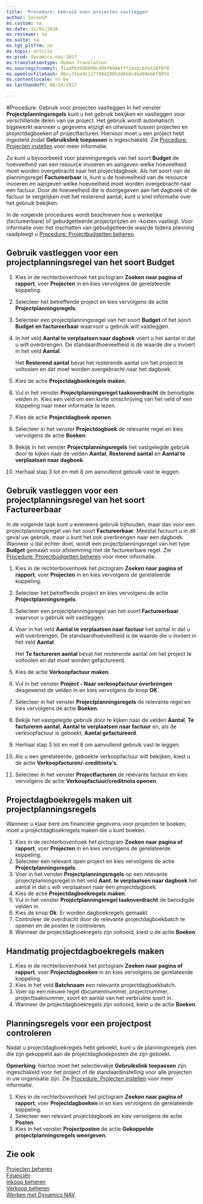 ```yaml
---
title: 'Procedure: Gebruik voor projecten vastleggen'
author: SorenGP
ms.custom: na
ms.date: 11/01/2016
ms.reviewer: na
ms.suite: na
ms.tgt_pltfrm: na
ms.topic: article
ms-prod: dynamics-nav-2017
ms.translationtype: Human Translation
ms.sourcegitcommit: 51adfb3588099c496f0946ff71da5c6fe518f070
ms.openlocfilehash: 86cc31ea9c117700d2905dd6b8c4bd88eb0f9854
ms.contentlocale: nl-be
ms.lasthandoff: 06/26/2017

---
```


#<a name="how-to-record-usage-for-jobs"></a>Procedure: Gebruik voor projecten vastleggen
In het venster **Projectplanningsregels** kunt u het gebruik bekijken en vastleggen voor verschillende delen van uw project. Het gebruik wordt automatisch bijgewerkt wanneer u gegevens wijzigt en uitwisselt tussen projecten en projectdagboeken of projectfacturen. Hiervoor moet u een project hebt ingesteld zodat **Gebruikslink toepassen** is ingeschakeld. Zie [Procedure: Projecten instellen](projects-how-setup-jobs.md) voor meer informatie.  

Zo kunt u bijvoorbeeld voor planningsregels van het soort **Budget** de hoeveelheid van een resource invoeren en aangeven welke hoeveelheid moet worden overgebracht naar het projectdagboek. Als het soort van de planningsregel **Factureerbaar** is, kunt u de hoeveelheid van de resource invoeren en aangeven welke hoeveelheid moet worden overgebracht naar een factuur. Door de hoeveelheid die is doorgegeven aan het dagboek of de factuur te vergelijken met het resterend aantal, kunt u snel informatie over het gebruik bekijken.

In de volgende procedures wordt beschreven hoe u werkelijke (factureerbare) of gebudgetteerde projectprijzen en -kosten vastlegt. Voor informatie over het inschatten van gebudgetteerde waarde tijdens planning raadpleegt u [Procedure: Projectbudgetten beheren](projects-how-manage-budgets.md).

## <a name="to-record-usage-for-a-job-planning-line-of-type-budget"></a>Gebruik vastleggen voor een projectplanningsregel van het soort Budget

1. Kies in de rechterbovenhoek het pictogram **Zoeken naar pagina of rapport**, voer **Projecten** in en kies vervolgens de gerelateerde koppeling.  
2. Selecteer het betreffende project en kies vervolgens de actie **Projectplanningsregels**.
3. Selecteer een projectplanningsregel van het soort **Budget** of het soort **Budget en factureerbaar** waarvoor u gebruik wilt vastleggen.
4. In het veld **Aantal te verplaatsen naar dagboek** voert u het aantal in dat u wilt overbrengen. De standaardhoeveelheid is de waarde die u invoert in het veld **Aantal**.

    Het **Resterend aantal** bevat het resterende aantal om het project te voltooien en dat moet worden overgebracht naar het dagboek.  

5. Kies de actie **Projectdagboekregels maken**.
6. Vul in het venster **Projectplanningsregel taakoverdracht** de benodigde velden in. Kies een veld om een korte omschrijving van het veld of een koppeling naar meer informatie te lezen.
7. Kies de actie **Projectdagboek openen**.  
8. Selecteer in het venster **Projectdagboek** de relevante regel en kies vervolgens de actie **Boeken**.
9. Bekijk in het venster **Projectplanningsregels** het vastgelegde gebruik door te kijken naar de velden **Aantal**, **Resterend aantal** en **Aantal te verplaatsen naar dagboek**.  
10. Herhaal stap 3 tot en met 8 om aanvullend gebruik vast te leggen.  

## <a name="to-record-usage-for-a-job-planning-line-of-type-billable"></a>Gebruik vastleggen voor een projectplanningsregel van het soort Factureerbaar  
In de volgende taak kunt u eveneens gebruik bijhouden, maar dan voor een projectplanningsregel van het soort **Factureerbaar**. Meestal factuurt u in dit geval uw gebruik, maar u kunt het ook overbrengen naar een dagboek. Wanneer u dat echter doet, wordt een projectplanningsregel van het type **Budget** gemaakt voor afstemming met de factureerbare regel. Zie [Procedure: Projectbudgetten beheren](projects-how-manage-budgets.md) voor meer informatie.

1. Kies in de rechterbovenhoek het pictogram **Zoeken naar pagina of rapport**, voer **Projecten** in en kies vervolgens de gerelateerde koppeling.
2. Selecteer het betreffende project en kies vervolgens de actie **Projectplanningsregels**.  
3. Selecteer een projectplanningsregel van het soort **Factureerbaar** waarvoor u gebruik wilt vastleggen.
4. Voer in het veld **Aantal te verplaatsen naar factuur** het aantal in dat u wilt overbrengen. De standaardhoeveelheid is de waarde die u invoert in het veld **Aantal**.

    Het **Te factureren aantal** bevat het resterende aantal om het project te voltooien en dat moet worden gefactureerd.  

5. Kies de actie **Verkoopfactuur maken**.
6. Vul in het venster **Project - Naar verkoopfactuur overbrengen** desgewenst de velden in en kies vervolgens de knop **OK**.
7. Selecteer in het venster **Projectplanningsregels** de relevante regel en kies vervolgens de actie **Boeken**.
8. Bekijk het vastgelegde gebruik door te kijken naar de velden **Aantal**, **Te factureren aantal**, **Aantal te verplaatsen naar factuur** en, als de verkoopfactuur is geboekt, **Aantal gefactureerd**.
9. Herhaal stap 3 tot en met 8 om aanvullend gebruik vast te leggen.  
10. Als u een gerelateerde, geboekte verkoopfactuur wilt bekijken, kiest u de actie **Verkoopfacturen/-creditnota's**.  
11. Selecteer in het venster **Projectfacturen** de relevante factuur en kies vervolgens de actie **Verkoopfactuur/creditnota openen**.         

## <a name="to-create-job-journal-lines-from-job-planning-lines"></a>Projectdagboekregels maken uit projectplanningsregels  
Wanneer u klaar bent om financiële gegevens voor projecten te boeken, moet u projectdagboekregels maken die u kunt boeken.

1. Kies in de rechterbovenhoek het pictogram **Zoeken naar pagina of rapport**, voer **Projecten** in en kies vervolgens de gerelateerde koppeling.  
2. Selecteer een relevant open project en kies vervolgens de actie **Projectplanningsregels**.  
3. Voer in het venster **Projectplanningsregels** op een relevante projectplanningsregel in het veld **Aant. te verplaatsen naar dagboek** het aantal in dat u wilt verplaatsen naar een projectdagboek.  
4. Kies de actie **Projectdagboekregels maken**.
5. Vul in het venster **Projectplanningsregel taakoverdracht** de benodigde velden in.  
6. Kies de knop **Ok**. Er worden dagboekregels gemaakt.
7. Controleer de overdracht door de relevante projectdagboekbatch te openen en de posten te controleren.  
8. Wanneer de projectdagboekregels zijn voltooid, kiest u de actie **Boeken**.  

## <a name="to-create-job-journal-lines-manually"></a>Handmatig projectdagboekregels maken  

1. Kies in de rechterbovenhoek het pictogram **Zoeken naar pagina of rapport**, voer **Projectdagboeken** in en kies vervolgens de gerelateerde koppeling.  
2. Kies in het veld **Batchnaam** een relevante projectdagboekbatch.  
3. Voer op een nieuwe regel documentnummer, projectnummer, projecttaaknummer, soort en aantal van het verbruikte soort in.  
4. Wanneer de projectdagboekregels zijn voltooid, kiest u de actie **Boeken**.  

## <a name="to-review-planning-lines-for-a-job-ledger-entry"></a>Planningsregels voor een projectpost controleren  
Nadat u projectdagboekregels hebt geboekt, kunt u de planningsregels zien die zijn gekoppeld aan de projectdagboekposten die zijn geboekt.

**Opmerking**: hiertoe moet het selectievakje **Gebruikslink toepassen** zijn ingeschakeld voor het project of de standaardinstelling voor alle projecten in uw organisatie zijn. Zie [Procedure: Projecten instellen](projects-how-setup-jobs.md) voor meer informatie.  

1. Kies in de rechterbovenhoek het pictogram **Zoeken naar pagina of rapport**, voer **Projectdagboeken** in en kies vervolgens de gerelateerde koppeling.  
2. Selecteer een relevant projectdagboek en kies vervolgens de actie **Posten**.  
3. Kies in het venster **Projectposten** de actie **Gekoppelde projectplanningsregels weergeven**.

## <a name="see-also"></a>Zie ook
[Projecten beheren](projects-manage-projects.md)  
[Financiën](finance-setup.md)  
[Inkoop beheren](purchasing-manage-purchasing.md)         
[Verkoop beheren](sales-manage-sales.md)      
[Werken met Dynamics NAV](ui-work-product.md)  

